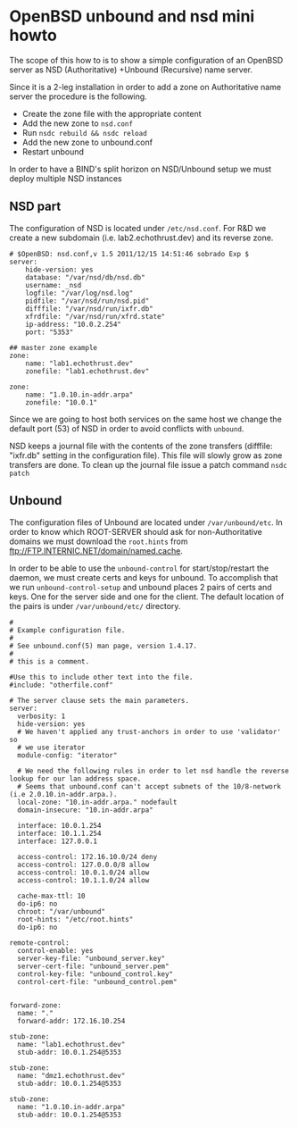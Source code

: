 ---
---

# OpenBSD unbound and nsd mini howto
The scope of this how to is to show a simple configuration of an
OpenBSD server as NSD (Authoritative) +Unbound (Recursive) name server.

Since it is a 2-leg installation in order to add a zone on Authoritative name
server the procedure is the following.

  - Create the zone file with the appropriate content
  - Add the new zone to `nsd.conf`
  - Run `nsdc rebuild && nsdc reload`
  - Add the new zone to unbound.conf
  - Restart unbound

In order to have a BIND's split horizon on NSD/Unbound setup we must deploy multiple NSD instances

## NSD part
The configuration of NSD is located under `/etc/nsd.conf`. For R&D we create a new subdomain (i.e. lab2.echothrust.dev) and its reverse zone.

```
# $OpenBSD: nsd.conf,v 1.5 2011/12/15 14:51:46 sobrado Exp $
server:
    hide-version: yes
    database: "/var/nsd/db/nsd.db"
    username: _nsd
    logfile: "/var/log/nsd.log"
    pidfile: "/var/nsd/run/nsd.pid"
    difffile: "/var/nsd/run/ixfr.db"
    xfrdfile: "/var/nsd/run/xfrd.state"
    ip-address: "10.0.2.254"
    port: "5353"

## master zone example
zone:
    name: "lab1.echothrust.dev"
    zonefile: "lab1.echothrust.dev"

zone:
    name: "1.0.10.in-addr.arpa"
    zonefile: "10.0.1"
```

Since we are going to host both services on the same host we change the default
port (53) of NSD in order to avoid conflicts with `unbound`.

NSD keeps a journal file with the contents of the zone transfers
(difffile: "ixfr.db" setting in the configuration file). This file
will slowly grow as zone transfers are done. To clean up the journal
file issue a patch command `nsdc patch`

## Unbound
The configuration files of Unbound are located under `/var/unbound/etc`. In
order to know which ROOT-SERVER should ask for non-Authoritative domains we
must download the `root.hints` from ftp://FTP.INTERNIC.NET/domain/named.cache.

In order to be able to use the `unbound-control` for start/stop/restart the
daemon, we must create certs and keys for unbound. To accomplish that we run
`unbound-control-setup` and unbound places 2 pairs of certs and keys.
One for the server side and one for the client. The default location of the
pairs is under `/var/unbound/etc/` directory.

```
#
# Example configuration file.
#
# See unbound.conf(5) man page, version 1.4.17.
#
# this is a comment.

#Use this to include other text into the file.
#include: "otherfile.conf"

# The server clause sets the main parameters.
server:
  verbosity: 1
  hide-version: yes
  # We haven't applied any trust-anchors in order to use 'validator' so
  # we use iterator
  module-config: "iterator"

  # We need the following rules in order to let nsd handle the reverse lookup for our lan address space.
  # Seems that unbound.conf can't accept subnets of the 10/8-network (i.e 2.0.10.in-addr.arpa.).
  local-zone: "10.in-addr.arpa." nodefault
  domain-insecure: "10.in-addr.arpa"

  interface: 10.0.1.254
  interface: 10.1.1.254
  interface: 127.0.0.1

  access-control: 172.16.10.0/24 deny
  access-control: 127.0.0.0/8 allow
  access-control: 10.0.1.0/24 allow
  access-control: 10.1.1.0/24 allow

  cache-max-ttl: 10
  do-ip6: no
  chroot: "/var/unbound"
  root-hints: "/etc/root.hints"
  do-ip6: no

remote-control:
  control-enable: yes
  server-key-file: "unbound_server.key"
  server-cert-file: "unbound_server.pem"
  control-key-file: "unbound_control.key"
  control-cert-file: "unbound_control.pem"


forward-zone:
  name: "."
  forward-addr: 172.16.10.254

stub-zone:
  name: "lab1.echothrust.dev"
  stub-addr: 10.0.1.254@5353

stub-zone:
  name: "dmz1.echothrust.dev"
  stub-addr: 10.0.1.254@5353

stub-zone:
  name: "1.0.10.in-addr.arpa"
  stub-addr: 10.0.1.254@5353
```
